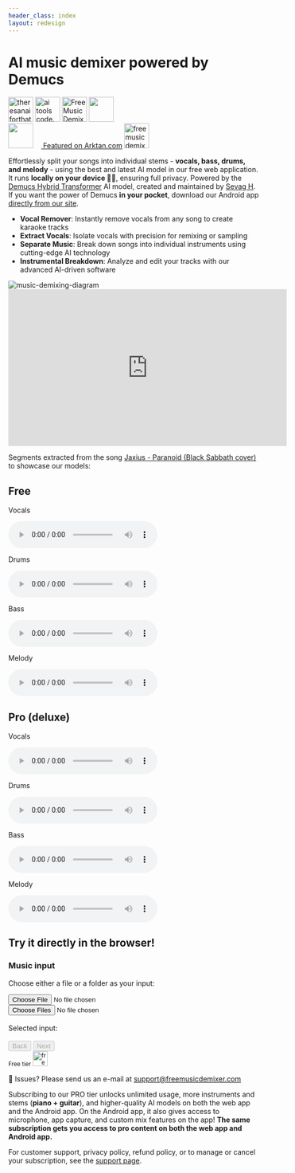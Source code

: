 ```yaml
---
header_class: index
layout: redesign
---
```

<script src="WavFileEncoder.js" type="module"></script>
<script src="main.js" type="module"></script>
<script src="https://cdn.jsdelivr.net/npm/fflate@0.8.0/umd/index.js"></script>

# AI music demixer powered by Demucs

<a href="https://theresanaiforthat.com/ai/free-music-demixer/?ref=featured&v=691965" target="_blank"><img height="50" src="https://media.theresanaiforthat.com/featured5.png" alt="theresanaiforthat-promo"></a> <a title="ai tools code.market" href="https://code.market?code.market=verified"><img alt="ai tools code.market" title="ai tools code.market" src="https://code.market/assets/manage-product/featured-logo-dark.svg" target="_blank" height="50"/></a> <a href="https://toolnest.ai/project/free-music-demixer/" target="_blank" style="cursor: pointer" id="tr_dark"><img loading="lazy" src="https://toolnest.ai/wp-content/uploads/2024/05/badge_toolnest_dark.svg" height="50" alt="Free Music Demixer" data-eio="p"></a> <a href="https://aizones.io/tool/free-music-demixer"> <img height="50" src="https://aizones.io/static/media/Embed DARK.99f25d736afbf408832f.png"/></a>
<br>
<a href="https://www.aitechsuite.com/tools/6053?ref=featured&v=129" target="_blank" rel="nofollow"><img height="50" src="https://aitsmarketing.s3.amazonaws.com/aits-verified-tool.svg?height=50"/></a> <a href="https://arktan.com" target="_blank" class="styled-link"> <img src="/assets/images/arktan_logo.webp" height="12px"/> Featured on Arktan.com</a> <a href="https://www.instagram.com/musicdemixer/" target="_blank"><img src="/assets/images/ig_banner.webp" height="50" alt="freemusicdemixer-instagram"/></a>

Effortlessly split your songs into individual stems - **vocals, bass, drums, and melody** - using the best and latest AI model in our free web application. It runs **locally on your device 🫵🏽**, ensuring full privacy. Powered by the [Demucs Hybrid Transformer](https://github.com/facebookresearch/demucs) AI model, created and maintained by [Sevag H](https://github.com/sevagh). If you want the power of Demucs **in your pocket**, download our Android app [directly from our site](/android).
- **Vocal Remover**: Instantly remove vocals from any song to create karaoke tracks
- **Extract Vocals**: Isolate vocals with precision for remixing or sampling
- **Separate Music**: Break down songs into individual instruments using cutting-edge AI technology
- **Instrumental Breakdown**: Analyze and edit your tracks with our advanced AI-driven software
<div class="image-container">
<img class="responsive-img" src="/assets/images/music-demix.webp" alt="music-demixing-diagram"/>
</div>

<div class="video-container">
<iframe width="560" height="315" src="https://www.youtube.com/embed/O1vbXB8K_DI?si=kux30l8qWeF8QFi4" title="YouTube video player" frameborder="0" allow="accelerometer; autoplay; clipboard-write; encrypted-media; gyroscope; picture-in-picture; web-share" referrerpolicy="strict-origin-when-cross-origin" allowfullscreen></iframe>
</div>

Segments extracted from the song [Jaxius - Paranoid (Black Sabbath cover)](https://www.jaxiusmusic.com/file-share/4a94f6cf-a844-4d72-b849-328829fe158f) to showcase our models:
<div class="card-container" id="demo-app">
  <div class="card">
    <div class="card-content">
      <h2 class="card-title">Free</h2>
      <p>Vocals</p>
      <audio controls>
        <source src="/assets/clips/paranoid_jaxius_vocals_free.mp3" type="audio/mp3">
      </audio>
      <p>Drums</p>
      <audio controls>
        <source src="/assets/clips/paranoid_jaxius_drums_free.mp3" type="audio/mp3">
      </audio>
      <p>Bass</p>
      <audio controls>
        <source src="/assets/clips/paranoid_jaxius_bass_free.mp3" type="audio/mp3">
      </audio>
      <p>Melody</p>
      <audio controls>
        <source src="/assets/clips/paranoid_jaxius_melody_free.mp3" type="audio/mp3">
      </audio>
    </div>
  </div>

  <div class="card">
    <div class="card-content">
      <h2 class="card-title">Pro (deluxe)</h2>
      <p>Vocals</p>
      <audio controls>
        <source src="/assets/clips/paranoid_jaxius_vocals_pro.mp3" type="audio/mp3">
      </audio>
      <p>Drums</p>
      <audio controls>
        <source src="/assets/clips/paranoid_jaxius_drums_pro.mp3" type="audio/mp3">
      </audio>
      <p>Bass</p>
      <audio controls>
        <source src="/assets/clips/paranoid_jaxius_bass_pro.mp3" type="audio/mp3">
      </audio>
      <p>Melody</p>
      <audio controls>
        <source src="/assets/clips/paranoid_jaxius_melody_pro.mp3" type="audio/mp3">
      </audio>
    </div>
  </div>
</div>

## Try it directly in the browser!

<div class="wizard-container">
  <div id="wizard-step-1" class="wizard-step">
    <h3>Music input</h3>
    <p>Choose either a file or a folder as your input:</p>
    <div class="input-group">
        <input type="file" id="audio-upload" aria-label="Choose a file">
    </div>
    <div class="input-group">
        <input type="file" id="batch-upload" webkitdirectory directory multiple aria-label="Choose a folder">
    </div>
    <br>
    <div id="selectedInputMessage">Selected input:</div>
    <br>
    <div class="wizard-footer">
      <button id="prev-step-1" class="wizard-prev-btn" disabled>Back</button>
      <button id="next-step-1" class="wizard-next-btn" disabled>Next</button>
    </div>
  </div>

  <div id="wizard-step-2" class="wizard-step" style="display: none;">
    <h3>Activate pro content</h3>
    <p id="usage-limits"></p>
    <form id="activation-form">
      New customer? Buy our <a  href="https://buy.stripe.com/aEU29ZgF48Z13qEeUV">$9.99 monthly</a> or <a  href="https://buy.stripe.com/dR67ujdsSejl3qE3ce">$49.99 yearly</a> subscription!
      <br>
      <br>
      Existing customer?
      <label for="billing-email">Activate your PRO content with your billing email:</label>
      <input type="email" id="billing-email" name="billing-email" required>
      <button type="submit">Activate</button>
    </form>
    <div id="response-message"></div>
    <br>
    <div>
    Free user? Click next to continue
    </div>
    <div class="wizard-footer">
      <button id="prev-step-2" class="wizard-prev-btn">Back</button>
      <button id="next-step-2" class="wizard-next-btn">Next</button>
    </div>
    <!-- Overlay and Spinner -->
    <div id="step2-overlay" class="overlay" style="display: none;">
        <h3 style="color: #ffffff; margin-top: 20px;">Activating your content...</h3>
        <div class="loader" id="step2-spinner"></div>
    </div>
  </div>

  <div id="wizard-step-3" class="wizard-step" style="display: none;">
    <h3>Choose your AI model</h3>
    <br>
    <div class="columns-container">
      <!-- Stems Column -->
      <div class="column">
        <b>Components:</b>
        <form id="modelPickerForm">
          <div>
            <input type="checkbox" id="vocals" name="feature" value="vocals" checked>
            <label for="vocals">Vocals</label>
          </div>
          <div>
            <input type="checkbox" id="drums" name="feature" value="drums" checked>
            <label for="drums">Drums</label>
          </div>
          <div>
            <input type="checkbox" id="bass" name="feature" value="bass" checked>
            <label for="bass">Bass</label>
          </div>
          <div>
            <input type="checkbox" id="instrumental" name="feature" value="instrumental" checked>
            <label for="instrumental">Instrumental</label>
          </div>
          <div>
            <input type="checkbox" id="piano" name="feature" value="piano" disabled>
            <label for="piano">Piano 🔒</label>
          </div>
          <div>
            <input type="checkbox" id="guitar" name="feature" value="guitar" disabled>
            <label for="guitar">Guitar 🔒</label>
          </div>
        </form>
      </div>
      <div class="column">
          <b>Quality:</b>
          <form id="qualityPickerForm">
            <div>
              <input type="radio" id="low-quality" name="quality" value="low" disabled>
              <label for="low-quality">Low (fast!) 🔒</label>
            </div>
            <div>
              <input type="radio" id="default-quality" name="quality" value="default" checked>
              <label for="default-quality">Default</label>
            </div>
            <div>
              <input type="radio" id="medium-quality" name="quality" value="medium" disabled>
              <label for="medium-quality">Medium 🔒</label>
            </div>
            <div>
              <input type="radio" id="high-quality" name="quality" value="high" disabled>
              <label for="high-quality">High 🔒</label>
            </div>
          </form>
      </div>
    </div>
    <br>
    <div id="selectedModelMessage">Selected model: <b>4-SOURCE (FREE)</b></div>
    <p>⚠️ Higher qualities are slower!</p>
    <br>
    <div class="wizard-footer">
      <button id="prev-step-3" class="wizard-prev-btn">Back</button>
      <button id="next-step-3" class="wizard-next-btn">Next</button>
    </div>
    <!-- Overlay and Spinner -->
    <div id="step3-overlay" class="overlay" style="display: none;">
        <h3 style="color: #ffffff; margin-top: 20px;">Downloading model files...</h3>
        <div class="loader" id="step3-spinner"></div>
    </div>
  </div>

  <div id="wizard-step-4" class="wizard-step" style="display: none;">
    <h3>Select max memory and start job</h3>
    <p><b>You can now start your demixing job by pressing the 'Start job' button!</b></p>
    <p>Advanced users: increase max memory for faster demixing. ⚠️ Always choose a memory setting less than your computer's total memory.</p>
    <form id="memorySelectorForm">
        <div>
            <input type="radio" id="4gb" name="memory" value="4gb">
            <label for="4gb">4 GB (default speed)</label>
        </div>
        <div>
            <input type="radio" id="8gb" name="memory" value="8gb">
            <label for="8gb">8 GB (2x faster)</label>
        </div>
        <div>
            <input type="radio" id="16gb" name="memory" value="16gb" checked>
            <label for="16gb">16 GB (4x faster)</label>
        </div>
        <div>
            <input type="radio" id="32gb" name="memory" value="32gb">
            <label for="32gb">32 GB (8x faster)</label>
        </div>
    </form>
    <br>
    <div class="wizard-footer">
      <button id="prev-step-4" class="wizard-prev-btn">Back</button>
      <button id="next-step-4" class="wizard-next-btn" disabled>Start job</button>
    </div>
  </div>

  <div id="wizard-step-5" class="wizard-step" style="display: none;">
  <h3>Demix progress and outputs</h3>
    To cancel the running job, refresh the page
    <div class="progress-container">
      <div class="progress-text" id="inference-progress-text">Progress...</div>
      <div class="progress-bar">
          <div class="progress-bar-inner" id="inference-progress-bar" style="width: 0%"></div>
      </div>
      This may take a while, go grab a coffee! ☕️
    </div>
    <div class="output-container">
      <div class="output-text" id="output-progress-text">Outputs...</div>
      <div class="output-link-container" id="output-links">
      </div>
    </div>
    <br>
    <div class="wizard-footer">
      <button id="prev-step-5" class="wizard-prev-btn" disabled>Back</button>
      <button id="next-step-5" class="wizard-next-btn" disabled>New job</button>
    </div>
  </div>
  <div class="bottom-right" id="logo-display">
    <small>Free tier
    <img src="/assets/images/logo_free.webp" alt="freemusicdemixer-free-logo" height="30px" style="background-color:white;"/></small>
  </div>
</div>

🚨 Issues? Please send us an e-mail at <a href="mailto:support@freemusicdemixer.com">support@freemusicdemixer.com</a>

Subscribing to our PRO tier unlocks unlimited usage, more instruments and stems (**piano + guitar**), and higher-quality AI models on both the web app and the Android app. On the Android app, it also gives access to microphone, app capture, and custom mix features on the app! **The same subscription gets you access to pro content on both the web app and Android app.**

For customer support, privacy policy, refund policy, or to manage or cancel your subscription, see the [support page](/support).

<script async src="https://js.stripe.com/v3/pricing-table.js"></script>
<stripe-pricing-table id="pricing-table" pricing-table-id="prctbl_1OcXFtAmT5bJ3vuw0JDQk6A5"
publishable-key="pk_live_51ObLZ9AmT5bJ3vuwDIgzrNEljt7oK42MqgmnEKZbANz0PDtlzkD3Oc6R2JopYNJnpsteV8or0hY2s1l2bmrM1hED00nMDhvPqg">
</stripe-pricing-table>
